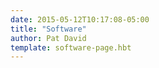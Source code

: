 ```yaml
---
date: 2015-05-12T10:17:08-05:00
title: "Software"
author: Pat David
template: software-page.hbt
---
```

